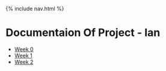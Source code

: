 {% include nav.html %}

# Documentaion Of Project  - Ian

- [Week 0](https://github.com/IanHua14/4343/blob/gh-pages/documentation/Weekd0.md)
- [Week 1](https://github.com/IanHua14/4343/blob/gh-pages/documentation/Weekd1.md)
- [Week 2](https://github.com/IanHua14/4343/blob/gh-pages/documentation/Weekd2.md)
